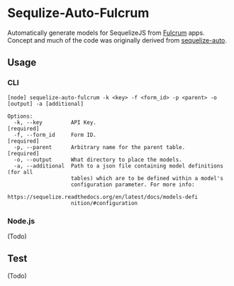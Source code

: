 # Sequlize-Auto-Fulcrum

Automatically generate models for SequelizeJS from [Fulcrum](https://github.com/fulcrumapp) apps.  Concept and much of the code was originally derived from [sequelize-auto](https://github.com/sequelize/sequelize-auto).

## Usage

### CLI

```
[node] sequelize-auto-fulcrum -k <key> -f <form_id> -p <parent> -o
[output] -a [additional]

Options:
  -k, --key         API Key.                                          [required]
  -f, --form_id     Form ID.                                          [required]
  -p, --parent      Arbitrary name for the parent table.              [required]
  -o, --output      What directory to place the models.
  -a, --additional  Path to a json file containing model definitions (for all
                    tables) which are to be defined within a model's
                    configuration parameter. For more info:
                    https://sequelize.readthedocs.org/en/latest/docs/models-defi
                    nition/#configuration
```

### Node.js

(Todo)

## Test

(Todo)
